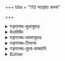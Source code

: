 +++
title = "110 नाऽपृष्टः कस्य"

+++

<details><summary>गङ्गानथ-मूलानुवादः</summary>

One should not instruct any one unless he is asked; nor any one who asks in an improper manner. even though knowing (the truth), the wise man should behave, among men, as if ignorant.—(110)
</details>

<details><summary>मेधातिथिः</summary>

अधीयानेनानुपसन्नेन यदि नाशितम् अपाक्षरं विस्वरं वाधीतं तदापृष्टेन न वक्तव्यम्- "नाशितं त्वयैवम् एतत् पठितव्यम्" इति । शिष्यस्य त्व् अपृच्छतो ऽपि वक्तव्यम् । पृच्छमानो ऽपि यद्य् **अन्यायेन** पृच्छति तथापि न वक्तव्यम् । प्रशयपूर्वकम् "अस्मिन् वस्तुनि मे संदेहस् तद् उपदेष्टुम् अर्हसि" इति शिष्यधर्मेण प्रश्नो न्यायेन । अन्यथा तु **जानन्न् अपि जडवन्** मूक इव **लोके** वर्तेत **आचरेद्** अज्ञ इव तूष्णीम् आसीत । 

- शास्त्रविषयो ऽयम् अपृष्टसंदेहापनयननिषेधः । व्यवहारे तु वक्ष्यति- "नियुक्तो वानियुक्तो वा धर्मज्ञो वक्तुम् अर्हति" इति । अन्ये त्व् अविशेषेणेच्छन्ति ॥ २.११० ॥
</details>

<details><summary>गङ्गानथ-भाष्यानुवादः</summary>

If a person, who is not his regular pupil, but is reading near him, should murder the text, or omit certain letters, or read with a wrong accent,—the learned man should not, unless he is asked to (correct), instruct the student and tell him ‘you have murdered the text, you should read it thus.’ If the reader happen to he his own pupil, then he should instruct him, even without being asked. If again the student were to ask, but ask in an improper manner,—then also he should not instruct him. The ‘proper manner’ of asking is to ask with due humility, in the manner of a pupil, with such words as—‘in this matter I have a doubt, pray instruct me on this point.’ In cases other than this, ‘*even though knowing the* *truth*, *the wise man should behave*’—continue to live—among men, ‘*as if ignorant*,’—as if he were dumb; *i.e*., he should remain silent, as if he did not know anything.

This prohibition regarding the explaining of doubts without being asked refers to scriptural matters; as regards temporal matters, the author is going to declare that—‘Employed or not employed (by the king) the man knowing the law should expound it.’ Others have held that the prohibition contained in the present verse applies equally to both scriptural and temporal matters.—(110)
</details>

<details><summary>गङ्गानथ-टिप्पन्यः</summary>

‘*Jaḍavat*.’—‘*Jaḍa*’ is ‘dumb’ here (Medhātithi and Kullūka);—an ‘idiot’ (according to others).

This verse is quoted in *Yatidharmasaṃgraha* (p. 107).
</details>

<details><summary>गङ्गानथ-तुल्य-वाक्यानि</summary>

*Vaśiṣṭha-Smṛti* (2.18).—‘The Veda should not be taught to one who is
not prepared to render such respect as lies within his power.’

*Baudhāyana-Dharmasūtra* (2.50).—‘If a question regarding the Veda is
asked without due respect, it destroys the questioner, as fire burns straw; therefore the Veda should not be expounded to those who do not render proper respect.’
</details>

<details><summary>Bühler</summary>

110	Unless one be asked, one must not explain (anything) to anybody, nor (must one answer) a person who asks improperly; let a wise man, though he knows (the answer), behave among men as (if he were) an idiot.
</details>
